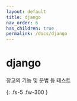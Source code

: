 ```yaml
---
layout: default
title: django
nav_order: 6
has_children: true
permalink: /docs/django
---
```


# django

장고의 기능 및 문법 등 테스트

{: .fs-5 .fw-300 }
